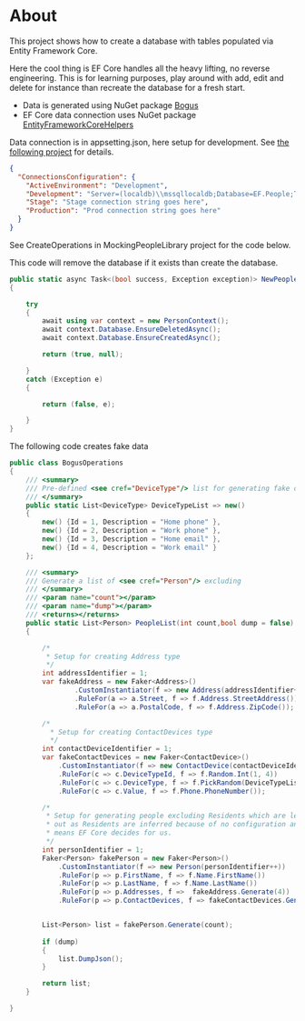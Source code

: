 ﻿# About

This project shows how to create a database with tables populated via Entity Framework Core.

Here the cool thing is EF Core handles all the heavy lifting, no reverse engineering. This is for learning purposes, play around with add, edit and delete for instance than recreate the database for a fresh start.

- Data is generated using NuGet package [Bogus](https://www.nuget.org/packages/Bogus/)
- EF Core data connection uses NuGet package [EntityFrameworkCoreHelpers](https://www.nuget.org/packages/EntityFrameworkCoreHelpers/)

Data connection is in appsetting.json, here setup for development. See [the following project](https://github.com/karenpayneoregon/configurations-package/tree/master/ConfigurationLibrary) for details.

```json
{
  "ConnectionsConfiguration": {
    "ActiveEnvironment": "Development",
    "Development": "Server=(localdb)\\mssqllocaldb;Database=EF.People;Trusted_Connection=True",
    "Stage": "Stage connection string goes here",
    "Production": "Prod connection string goes here"
  }
}
```

See CreateOperations in MockingPeopleLibrary project for the code below.

This code will remove the database if it exists than create the database.

```csharp
public static async Task<(bool success, Exception exception)> NewPeopleDatabase()
{

    try
    {
        await using var context = new PersonContext();
        await context.Database.EnsureDeletedAsync();
        await context.Database.EnsureCreatedAsync();

        return (true, null);

    }
    catch (Exception e)
    {

        return (false, e);

    }
}
```

The following code creates fake data

```csharp
public class BogusOperations
{
    /// <summary>
    /// Pre-defined <see cref="DeviceType"/> list for generating fake data
    /// </summary>
    public static List<DeviceType> DeviceTypeList => new()
    {
        new() {Id = 1, Description = "Home phone" },
        new() {Id = 2, Description = "Work phone" },
        new() {Id = 3, Description = "Home email" },
        new() {Id = 4, Description = "Work email" }
    };

    /// <summary>
    /// Generate a list of <see cref="Person"/> excluding 
    /// </summary>
    /// <param name="count"></param>
    /// <param name="dump"></param>
    /// <returns></returns>
    public static List<Person> PeopleList(int count,bool dump = false)
    {

        /*
         * Setup for creating Address type
         */
        int addressIdentifier = 1;
        var fakeAddress = new Faker<Address>()
                .CustomInstantiator(f => new Address(addressIdentifier++))
                .RuleFor(a => a.Street, f => f.Address.StreetAddress())
                .RuleFor(a => a.PostalCode, f => f.Address.ZipCode());

        /*
          * Setup for creating ContactDevices type
          */
        int contactDeviceIdentifier = 1;
        var fakeContactDevices = new Faker<ContactDevice>()
            .CustomInstantiator(f => new ContactDevice(contactDeviceIdentifier++))
            .RuleFor(c => c.DeviceTypeId, f => f.Random.Int(1, 4))
            .RuleFor(c => c.DeviceType, f => f.PickRandom(DeviceTypeList))
            .RuleFor(c => c.Value, f => f.Phone.PhoneNumber());

        /*
         * Setup for generating people excluding Residents which are left
         * out as Residents are inferred because of no configuration and this
         * means EF Core decides for us.
         */
        int personIdentifier = 1;
        Faker<Person> fakePerson = new Faker<Person>()
            .CustomInstantiator(f => new Person(personIdentifier++))
            .RuleFor(p => p.FirstName, f => f.Name.FirstName())
            .RuleFor(p => p.LastName, f => f.Name.LastName())
            .RuleFor(p => p.Addresses, f =>  fakeAddress.Generate(4))
            .RuleFor(p => p.ContactDevices, f => fakeContactDevices.Generate(1));


        List<Person> list = fakePerson.Generate(count);
        
        if (dump)
        {
            list.DumpJson();
        }

        return list;
    }

}
```